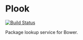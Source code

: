 # Plook
[![Build Status](http://img.shields.io/travis/injoin/plook.svg?branch=master&style=flat)](https://travis-ci.org/injoin/plook)

Package lookup service for Bower.
